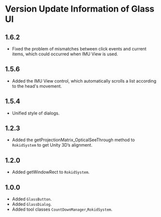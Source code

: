 # Version Update Information of Glass UI

## 1.6.2

* Fixed the problem of mismatches between click events and current items, which could occurred when IMU View is used.

## 1.5.6

* Added the IMU View control, which automatically scrolls a list according to the head's movement.

## 1.5.4

* Unified style of dialogs.

## 1.2.3

* Added the getProjectionMatrix\_OpticalSeeThrough method to `RokidSystem` to get Unity 3D’s alignment.

## 1.2.0

* Added getWindowRect to `RokidSystem`.

## 1.0.0

* Added `GlassButton`.
* Added `GlassDialog`.
* Added tool classes `CountDownManager`,`RokidSystem`.